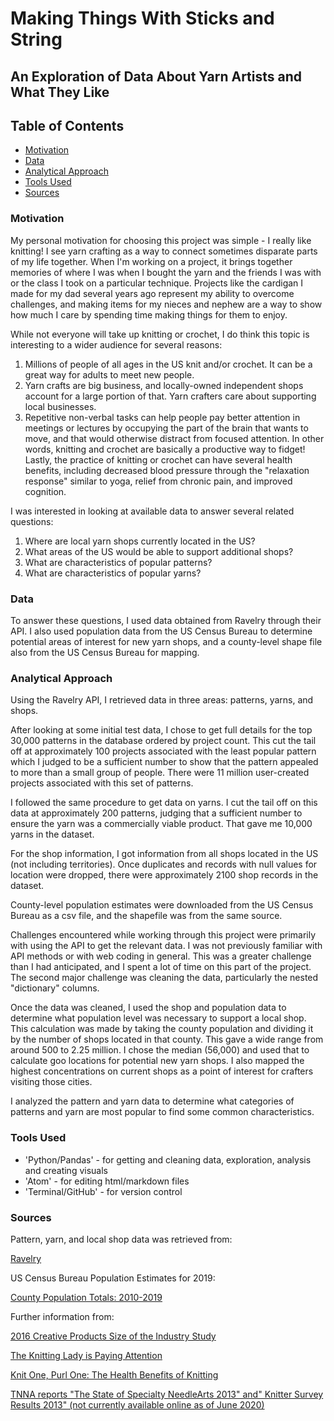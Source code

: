 # Making Things With Sticks and String

## An Exploration of Data About Yarn Artists and What They Like

## Table of Contents
* [Motivation](#motivation)
* [Data](#data)
* [Analytical Approach](#analytical-approach)
* [Tools Used](#tools-used)
* [Sources](#sources)

### Motivation
My personal motivation for choosing this project was simple - I really like knitting! I see yarn crafting as a way to connect sometimes disparate parts of my life together. When I'm working on a project, it brings together memories of where I was when I bought the yarn and the friends I was with or the class I took on a particular technique. Projects like the cardigan I made for my dad several years ago represent my ability to overcome challenges, and making items for my nieces and nephew are a way to show how much I care by spending time making things for them to enjoy.

While not everyone will take up knitting or crochet, I do think this topic is interesting to a wider audience for several reasons:
1. Millions of people of all ages in the US knit and/or crochet. It can be a great way for adults to meet new people.
2. Yarn crafts are big business, and locally-owned independent shops account for a large portion of that. Yarn crafters care about supporting local businesses.
3. Repetitive non-verbal tasks can help people pay better attention in meetings or lectures by occupying the part of the brain that wants to move, and that would otherwise distract from focused attention. In other words, knitting and crochet are basically a productive way to fidget!
Lastly, the practice of knitting or crochet can have several health benefits, including decreased blood pressure through the "relaxation response" similar to yoga, relief from chronic pain, and improved cognition.

I was interested in looking at available data to answer several related questions:
1. Where are local yarn shops currently located in the US?
2. What areas of the US would be able to support additional shops?
3. What are characteristics of popular patterns?
4. What are characteristics of popular yarns?

### Data
To answer these questions, I used data obtained from Ravelry through their API. I also used population data from the US Census Bureau to determine potential areas of interest for new yarn shops, and a county-level shape file also from the US Census Bureau for mapping.

### Analytical Approach
Using the Ravelry API, I retrieved data in three areas: patterns, yarns, and shops.

After looking at some initial test data, I chose to get full details for the top 30,000 patterns in the database ordered by project count. This cut the tail off at approximately 100 projects associated with the least popular pattern which I judged to be a sufficient number to show that the pattern appealed to more than a small group of people. There were 11 million user-created projects associated with this set of patterns.

I followed the same procedure to get data on yarns. I cut the tail off on this data at approximately 200 patterns, judging that a sufficient number to ensure the yarn was a commercially viable product. That gave me 10,000 yarns in the dataset.

For the shop information, I got information from all shops located in the US (not including territories). Once duplicates and records with null values for location were dropped, there were approximately 2100 shop records in the dataset.

County-level population estimates were downloaded from the US Census Bureau as a csv file, and the shapefile was from the same source.

Challenges encountered while working through this project were primarily with using the API to get the relevant data.  I was not previously familiar with API methods or with web coding in general. This was a greater challenge than I had anticipated, and I spent a lot of time on this part of the project. The second major challenge was cleaning the data, particularly the nested "dictionary" columns.

Once the data was cleaned, I used the shop and population data to determine what population level was necessary to support a local shop. This calculation was made by taking the county population and dividing it by the number of shops located in that county. This gave a wide range from around 500 to 2.25 million. I chose the median (56,000) and used that to calculate goo locations for potential new yarn shops. I also mapped the highest concentrations on current shops as a point of interest for crafters visiting those cities.

I analyzed the pattern and yarn data to determine what categories of patterns and yarn are most popular to find some common characteristics.

### Tools Used
- 'Python/Pandas' - for getting and cleaning data, exploration, analysis and creating visuals
- 'Atom' - for editing html/markdown files
- 'Terminal/GitHub' - for version control

### Sources
Pattern, yarn, and local shop data was retrieved from:

<a href = "https://www.ravelry.com/"> Ravelry</a>

US Census Bureau Population Estimates for 2019:

<a href = "https://www.census.gov/data/datasets/time-series/demo/popest/2010s-counties-total.html"> County Population Totals: 2010-2019</a>

Further information from:

<a href = "https://www.craftandhobby.org/eWeb/pdfs/AFCI%20MASTER%20Report_020117.pdf"> 2016 Creative Products Size of the Industry Study</a>

<a href = "https://www.medscape.com/viewarticle/916712"> The Knitting Lady is Paying Attention</a>

<a href = "https://www.medicalbag.com/home/lifestyle/knit-one-purl-one-the-health-benefits-of-knitting/"> Knit One, Purl One: The Health Benefits of Knitting</a>

<a href = "https://tnna.org/?page=Research"> TNNA reports "The State of Specialty NeedleArts 2013" and" Knitter Survey Results 2013" (not currently available online as of June 2020)</a>
